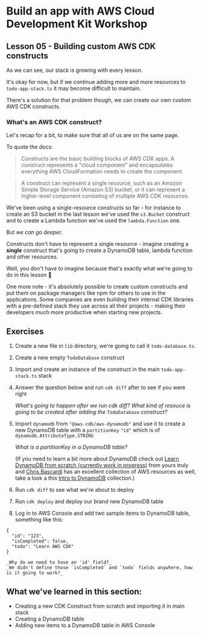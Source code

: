 # Build an app with AWS Cloud Development Kit Workshop

## Lesson 05 - Building custom AWS CDK constructs

As we can see, our stack is growing with every lesson.

It's okay for now, but if we continue adding more and more resources to `todo-app-stack.ts` it may become difficult to maintain.

There's a solution for that problem though, we can create our own custom AWS CDK constructs.

### What's an AWS CDK construct?

Let's recap for a bit, to make sure that all of us are on the same page.

To quote the docs:

> Constructs are the basic building blocks of AWS CDK apps. A construct represents a "cloud component" and encapsulates everything AWS CloudFormation needs to create the component.

> A construct can represent a single resource, such as an Amazon Simple Storage Service (Amazon S3) bucket, or it can represent a higher-level component consisting of multiple AWS CDK resources.

We've been using a single-resource constructs so far - for instance to create an S3 bucket in the last lesson we've used the `s3.Bucket` construct and to create a Lambda function we've used the `lambda.Function` one.

But _we can go deeper_.

Constructs don't have to represent a single resource - imagine creating a **single** construct that's going to create a DynamoDB table, lambda function and other resources.

Well, you don't have to imagine because that's exactly what we're going to do in this lesson 🥳

One more note - it's absolutely possible to create custom constructs and put them on package managers like npm for others to use in the applications. Some companies are even building their internal CDK libraries with a pre-defined stack they use across all their projects - making their developers much more productive when starting new projects.

## Exercises

1. Create a new file in `lib` directory, we're going to call it `todo-database.ts`.

2. Create a new empty `TodoDatabase` construct

3. Import and create an instance of the construct in the main `todo-app-stack.ts` stack

4. Answer the question below and run `cdk diff` after to see if you were right

   _What's going to happen after we run cdk diff? What kind of resouce is going to be created after adding the `TodoDatabase` construct?_

5. Import `dynamodb` from `"@aws-cdk/aws-dynamodb"` and use it to create a new DynamoDB table with a `partitionKey` `"id"` which is of `dynamodb.AttributeType.STRING`

   _What is a partitionKey in a DynamoDB table?_

   (If you need to learn a bit more about DynamoDB check out [Learn DynamoDB from scratch (currently work in progress)](https://egghead.io/playlists/learn-aws-dynamodb-from-scratch-21c3?af=6p5abz) from yours truly and [Chris Bascardi](https://egghead.io/instructors/chris-biscardi?af=6p5abz) has an excellent collection of AWS resources as well, take a look a this [Intro to DynamoDB](https://egghead.io/playlists/intro-to-dynamodb-f35a?af=6p5abz) collection.)

6. Run `cdk diff` to see what we're about to deploy

7. Run `cdk deploy` and deploy our brand new DynamoDB table

8. Log in to AWS Console and add two sample items to DynamoDB table, something like this:

```
{
  "id": "123",
  "isCompleted": false,
  "todo": "Learn AWS CDK"
}
```

    _Why do we need to have an 'id' field?_
    _We didn't define those `isCompleted` and `todo` fields anywhere, how is it going to work?_

## What we've learned in this section:

- Creating a new CDK Construct from scratch and importing it in main stack
- Creating a DynamoDB table
- Adding new items to a DynamoDB table in AWS Console
